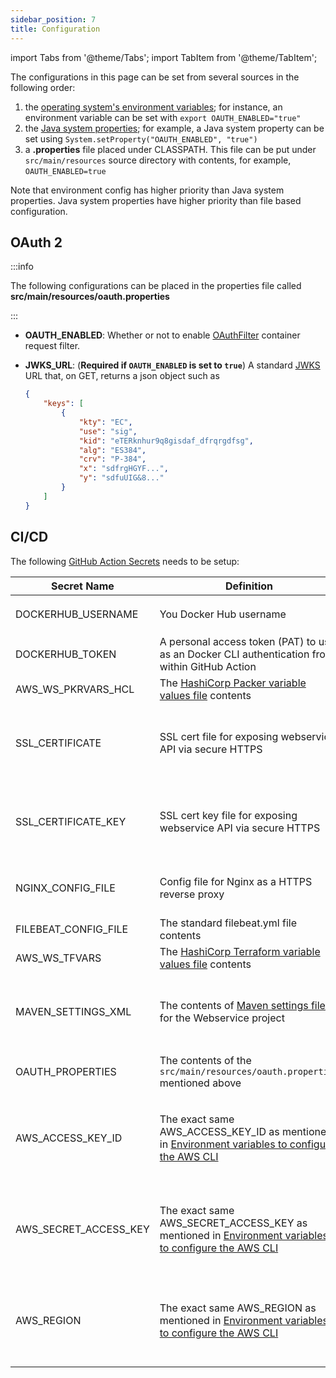 ```yaml
---
sidebar_position: 7
title: Configuration
---
```


[//]: # (Copyright Jiaqi Liu)

[//]: # (Licensed under the Apache License, Version 2.0 &#40;the "License"&#41;;)
[//]: # (you may not use this file except in compliance with the License.)
[//]: # (You may obtain a copy of the License at)

[//]: # (    http://www.apache.org/licenses/LICENSE-2.0)

[//]: # (Unless required by applicable law or agreed to in writing, software)
[//]: # (distributed under the License is distributed on an "AS IS" BASIS,)
[//]: # (WITHOUT WARRANTIES OR CONDITIONS OF ANY KIND, either express or implied.)
[//]: # (See the License for the specific language governing permissions and)
[//]: # (limitations under the License.)

import Tabs from '@theme/Tabs';
import TabItem from '@theme/TabItem';

The configurations in this page can be set from several sources in the following order:

1. the [operating system's environment variables]; for instance, an environment variable can be set with
   `export OAUTH_ENABLED="true"`
2. the [Java system properties]; for example, a Java system property can be set using
   `System.setProperty("OAUTH_ENABLED", "true")`
3. a **.properties** file placed under CLASSPATH. This file can be put under `src/main/resources` source directory with
   contents, for example, `OAUTH_ENABLED=true`

Note that environment config has higher priority than Java system properties. Java system properties have higher
priority than file based configuration.

OAuth 2
-------

:::info

The following configurations can be placed in the properties file called **src/main/resources/oauth.properties**

:::

- **OAUTH_ENABLED**: Whether or not to enable [OAuthFilter] container request filter.
- **JWKS_URL**: (**Required if `OAUTH_ENABLED` is set to `true`**) A standard [JWKS] URL that, on GET, returns a json
  object such as

  ```json
  {
      "keys": [
          {
              "kty": "EC",
              "use": "sig",
              "kid": "eTERknhur9q8gisdaf_dfrqrgdfsg",
              "alg": "ES384",
              "crv": "P-384",
              "x": "sdfrgHGYF...",
              "y": "sdfuUIG&8..."
          }
      ]
  }
  ```

CI/CD
-----

The following [GitHub Action Secrets][GitHub Action - How to set up] needs to be setup:

| **Secret Name**       | **Definition**                                                                                        | **How to Get**                                                                           |
|-----------------------|-------------------------------------------------------------------------------------------------------|------------------------------------------------------------------------------------------|
| DOCKERHUB_USERNAME    | You Docker Hub username                                                                               | For example, [this user][Docker - an user example]'s is `jack20191124`                   |
| DOCKERHUB_TOKEN       | A personal access token (PAT) to use as an Docker CLI authentication from within GitHub Action        | [Creating an access token][Docker - Creating an access token]                            |
| AWS_WS_PKRVARS_HCL    | The [HashiCorp Packer variable values file] contents                                                  | [hashicorp-aws][hashicorp-aws webservice]                                                |
| SSL_CERTIFICATE       | SSL cert file for exposing webservice API via secure HTTPS                                            | [Installing Free SSL Certificates with Certbot running on Nginx]                         |
| SSL_CERTIFICATE_KEY   | SSL cert key file for exposing webservice API via secure HTTPS                                        | [Installing Free SSL Certificates with Certbot running on Nginx]                         |
| NGINX_CONFIG_FILE     | Config file for Nginx as a HTTPS reverse proxy                                                        | [Define Nginx Reverse Proxy Config File]                                                 |
| FILEBEAT_CONFIG_FILE  | The standard filebeat.yml file contents                                                               | [Configure Filebeat]                                                                     |
| AWS_WS_TFVARS         | The [HashiCorp Terraform variable values file] contents                                               | [hashicorp-aws][hashicorp-aws webservice]                                                |
| MAVEN_SETTINGS_XML    | The contents of [Maven settings file] for the Webservice project                                      | The exact settings.xml contents containing [these meta tags][JWT JPA Maven setting tags] |
| OAUTH_PROPERTIES      | The contents of the `src/main/resources/oauth.properties` mentioned above                             | See [Security](#oauth-2) section above                                                   |
| AWS_ACCESS_KEY_ID     | The exact same AWS_ACCESS_KEY_ID as mentioned in [Environment variables to configure the AWS CLI]     | [How to create and configure AWS credentials for Amazon Keyspaces]                       |
| AWS_SECRET_ACCESS_KEY | The exact same AWS_SECRET_ACCESS_KEY as mentioned in [Environment variables to configure the AWS CLI] | [How to create and configure AWS credentials for Amazon Keyspaces]                       |
| AWS_REGION            | The exact same AWS_REGION as mentioned in [Environment variables to configure the AWS CLI]            | [How to create and configure AWS credentials for Amazon Keyspaces]                       |

[GitHub Action - How to set up]: https://docs.github.com/en/actions/security-guides/encrypted-secrets

[Configure Filebeat]: https://www.elastic.co/guide/en/beats/filebeat/current/configuring-howto-filebeat.html

[Define Nginx Reverse Proxy Config File]: https://qubitpi.github.io/hashicorp-aws/docs/setup#step-3---define-nginx-reverse-proxy-config-file
[Docker - Creating an access token]: https://docs.docker.com/security/for-developers/access-tokens/#create-an-access-token
[Docker - an user example]: https://hub.docker.com/u/jack20191124

[Environment variables to configure the AWS CLI]: https://docs.aws.amazon.com/cli/latest/userguide/cli-configure-envvars.html

[hashicorp-aws webservice]: https://qubitpi.github.io/hashicorp-aws/docs/webservice
[HashiCorp Packer variable values file]: https://qubitpi.github.io/hashicorp-packer/packer/guides/hcl/variables#from-a-file
[HashiCorp Terraform variable values file]: https://qubitpi.github.io/hashicorp-terraform/terraform/language/values/variables#variable-definitions-tfvars-files
[How to create and configure AWS credentials for Amazon Keyspaces]: https://docs.aws.amazon.com/keyspaces/latest/devguide/access.credentials.html

[Installing Free SSL Certificates with Certbot running on Nginx]: https://qubitpi.github.io/hashicorp-aws/docs/setup#step-1---store-ssl-certificate-in-github-secrets

[Java system properties]: https://docs.oracle.com/javase/tutorial/essential/environment/sysprop.html
[JWT JPA Maven setting tags]: https://github.com/QubitPi/jersey-webservice-template/blob/jpa-elide/settings.xml.example
[JWKS]: https://datatracker.ietf.org/doc/html/rfc7517

[Maven settings file]: https://maven.apache.org/settings.html

[OAuthFilter]: https://qubitpi.github.io/jersey-webservice-template/apidocs/com/qubitpi/ws/jersey/template/web/filters/OAuthFilter.html
[operating system's environment variables]: https://docs.oracle.com/javase/tutorial/essential/environment/env.html
